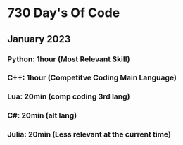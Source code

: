 # 730 Day's Of Code 


## January 2023
### Python: 1hour (Most Relevant Skill)
### C++: 1hour (Competitve Coding Main Language)
### Lua: 20min (comp coding 3rd lang)
### C#: 20min (alt lang)
### Julia: 20min (Less relevant at the current time)
